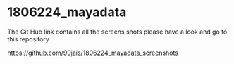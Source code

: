 # 1806224_mayadata
The Git Hub link contains all the screens shots please have a look and 
go to this repository

https://github.com/99jais/1806224_mayadata_screenshots
